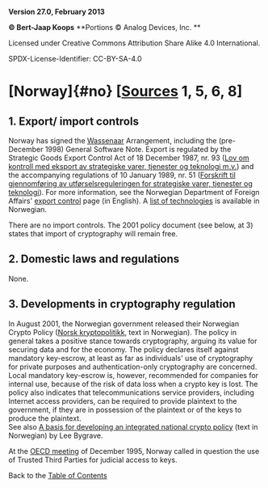 **Version 27.0, February 2013**

**© Bert-Jaap Koops**
**Portions © Analog Devices, Inc. **  

Licensed under Creative Commons Attribution Share Alike 4.0 International.

SPDX-License-Identifier: CC-BY-SA-4.0

# [Norway]{#no} \[[Sources](cls-srce.htm) 1, 5, 6, 8\]

## 1. Export/ import controls  
Norway has signed the [Wassenaar](#Wassenaar) Arrangement, including the
(pre-December 1998) General Software Note. Export is regulated by the
Strategic Goods Export Control Act of 18 December 1987, nr. 93 ([Lov om
kontroll med eksport av strategiske varer, tjenester og teknologi
m.v.](http://www.lovdata.no/all/hl-19871218-093.html)) and the
accompanying regulations of 10 January 1989, nr. 51 ([Forskrift til
gjennomføring av utførselsreguleringen for strategiske varer, tjenester
og teknologi](http://www.lovdata.no/for/sf/ud/xd-19890110-0051.html)).
For more information, see the Norwegian Department of Foreign Affairs\'
[export
control](http://odin.dep.no/ud/engelsk/p2500832/p30003925/bn.html) page
(in English). A [list of
technologies](http://odin.dep.no/odinarkiv/norsk/dep/ud/2004/annet/032191-190003/ind-bn.html)
is available in Norwegian.

There are no import controls. The 2001 policy document (see below, at 3)
states that import of cryptography will remain free.

## 2. Domestic laws and regulations  
None.

## 3. Developments in cryptography regulation  
In August 2001, the Norwegian government released their Norwegian Crypto
Policy ([Norsk
kryptopolitikk](http://odin.dep.no/nhd/norsk/enorge/p10001878/024101-990058/index-dok000-b-n-a.html),
text in Norwegian). The policy in general takes a positive stance
towards cryptography, arguing its value for securing data and for the
economy. The policy declares itself against mandatory key-escrow, at
least as far as individuals\' use of cryptography for private purposes
and authentication-only cryptography are concerned. Local mandatory
key-escrow is, however, recommended for companies for internal use,
because of the risk of data loss when a crypto key is lost. The policy
also indicates that telecommunications service providers, including
Internet access providers, can be required to provide plaintext to the
government, if they are in possession of the plaintext or of the keys to
produce the plaintext.\
See also [A basis for developing an integrated national crypto
policy](http://www.afin.uio.no/forskning/notater/kryptopolitikk_rapport_final.pdf)
(text in Norwegian) by Lee Bygrave.

At the [OECD meeting](#oecd) of December 1995, Norway called in question
the use of Trusted Third Parties for judicial access to keys.

Back to the [Table of Contents](index.md)
